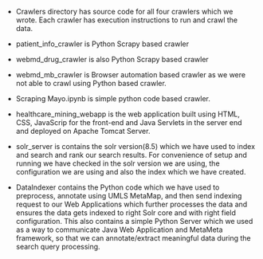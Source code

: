 - Crawlers directory has source code for all four crawlers which we wrote. Each crawler has execution instructions to run and crawl the data.
- patient_info_crawler is Python Scrapy based crawler
- webmd_drug_crawler is also Python Scrapy based crawler
- webmd_mb_crawler is Browser automation based crawler as we were not able to crawl using Python based crawler.
- Scraping Mayo.ipynb is simple python code based crawler.

- healthcare_mining_webapp is the web application built using HTML, CSS, JavaScrip for the front-end and Java Servlets in the server end and deployed on Apache Tomcat Server. 
- solr_server is contains the solr version(8.5) which we have used to index and search and rank our search results. For convenience of setup and running we have checked in the solr version we are using, the configuration we are using and also the index which we have created.
- DataIndexer contains the Python code which we have used to preprocess, annotate using UMLS MetaMap, and then send indexing request to our Web Applications which further processes the data and ensures the data gets indexed to right Solr core and with right field configuration. This also contains a simple Python Server which we used as a way to communicate Java Web Application and MetaMeta framework, so that we can annotate/extract meaningful data during the search query processing.
